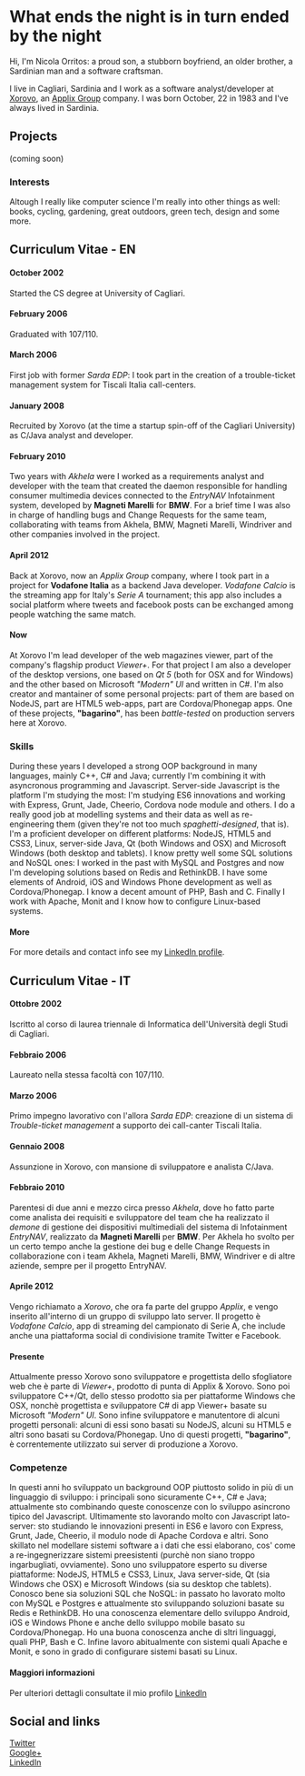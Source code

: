 What ends the night is in turn ended by the night
=================================================

Hi, I'm Nicola Orritos: a proud son, a stubborn boyfriend, an older brother, a Sardinian man and a software craftsman.

I live in Cagliari, Sardinia and I work as a software analyst/developer at [Xorovo](http://www.xorovo.com "Xorovo"), an [Applix Group](http://www.applixgroup.com/ "Applix Group") company.
I was born October, 22 in 1983 and I've always lived in Sardinia.

## Projects
(coming soon)

### Interests
Altough I really like computer science I'm really into other things as well: books, cycling, gardening, great outdoors, green tech, design and some more.

## Curriculum Vitae - EN
#### October  2002
Started the CS degree at University of Cagliari.

#### February 2006
Graduated with 107/110.

#### March 2006
First job with former _Sarda EDP_: I took part in the creation of a trouble-ticket management system for Tiscali Italia call-centers.

#### January 2008
Recruited by Xorovo (at the time a startup spin-off of the Cagliari University) as C/Java analyst and developer.

#### February 2010
Two years with _Akhela_ were I worked as a requirements analyst and developer with the team that created the daemon responsible for handling consumer multimedia devices connected to the _EntryNAV_ Infotainment system, developed by __Magneti Marelli__ for __BMW__.
For a brief time I was also in charge of handling bugs and Change Requests for the same team, collaborating with teams from Akhela, BMW, Magneti Marelli, Windriver and other companies involved in the project.

#### April 2012
Back at Xorovo, now an _Applix Group_ company, where I took part in a project for __Vodafone Italia__ as a backend Java developer.
_Vodafone Calcio_ is the streaming app for Italy's _Serie A_ tournament; this app also includes a social platform where tweets and facebook posts can be exchanged among people watching the same match.

#### Now
At Xorovo I'm lead developer of the web magazines viewer, part of the company's flagship product _Viewer+_.
For that project I am also a developer of the desktop versions, one based on _Qt 5_ (both for OSX and for Windows) and the other based on Microsoft _"Modern" UI_ and written in C#.
I'm also creator and mantainer of some personal projects: part of them are based on NodeJS, part are HTML5 web-apps, part are Cordova/Phonegap apps.
One of these projects, __"bagarino"__, has been _battle-tested_ on production servers here at Xorovo.

### Skills
During these years I developed a strong OOP background in many languages, mainly C++, C# and Java; currently I'm combining it with asyncronous programming and Javascript.
Server-side Javascript is the platform I'm studying the most: I'm studying ES6 innovations and working with Express, Grunt, Jade, Cheerio, Cordova node module and others.
I do a really good job at modelling systems and their data as well as re-engineering them (given they're not too much _spaghetti-designed_, that is).
I'm a proficient developer on different platforms: NodeJS, HTML5 and CSS3, Linux, server-side Java, Qt (both Windows and OSX) and Microsoft Windows (both desktop and tablets).
I know pretty well some SQL solutions and NoSQL ones: I worked in the past with MySQL and Postgres and now I'm developing solutions based on Redis and RethinkDB.
I have some elements of Android, iOS and Windows Phone development as well as Cordova/Phonegap.
I know a decent amount of PHP, Bash and C.
Finally I work with Apache, Monit and I know how to configure Linux-based systems.

#### More
For more details and contact info see my [LinkedIn profile](http://it.linkedin.com/in/nicolaorritos/ "LinkedIn profile").

## Curriculum Vitae - IT
#### Ottobre 2002
Iscritto al corso di laurea triennale di Informatica dell'Università degli Studi di Cagliari.

#### Febbraio 2006
Laureato nella stessa facoltà con 107/110.

#### Marzo 2006
Primo impegno lavorativo con l'allora _Sarda EDP_: creazione di un sistema di _Trouble-ticket management_ a supporto dei call-canter Tiscali Italia.

#### Gennaio 2008
Assunzione in Xorovo, con mansione di sviluppatore e analista C/Java.

#### Febbraio 2010
Parentesi di due anni e mezzo circa presso _Akhela_, dove ho fatto parte come analista dei requisiti e sviluppatore del team che ha realizzato il _demone_ di gestione dei dispositivi multimediali del sistema di Infotainment _EntryNAV_, realizzato da __Magneti Marelli__ per __BMW__.
Per Akhela ho svolto per un certo tempo anche la gestione dei bug e delle Change Requests in collaborazione con i team Akhela, Magneti Marelli, BMW, Windriver e di altre aziende, sempre per il progetto EntryNAV.

#### Aprile 2012
Vengo richiamato a _Xorovo_, che ora fa parte del gruppo _Applix_, e vengo inserito all'interno di un gruppo di sviluppo lato server.
Il progetto è _Vodafone Calcio_, app di streaming del campionato di Serie A, che include anche una piattaforma social di condivisione tramite Twitter e Facebook.

#### Presente
Attualmente presso Xorovo sono sviluppatore e progettista dello sfogliatore web che è parte di _Viewer+_, prodotto di punta di Applix & Xorovo.
Sono poi sviluppatore C++/Qt, dello stesso prodotto sia per piattaforme Windows che OSX, nonchè progettista e sviluppatore C# di app Viewer+ basate su Microsoft _"Modern" UI_.
Sono infine sviluppatore e manutentore di alcuni progetti personali: alcuni di essi sono basati su NodeJS, alcuni su HTML5 e altri sono basati su Cordova/Phonegap.
Uno di questi progetti, __"bagarino"__, è correntemente utilizzato sui server di produzione a Xorovo.

### Competenze
In questi anni ho sviluppato un background OOP piuttosto solido in più di un linguaggio di sviluppo: i principali sono sicuramente C++, C# e Java; attualmente sto combinando queste conoscenze con lo sviluppo asincrono tipico del Javascript.
Ultimamente sto lavorando molto con Javascript lato-server: sto studiando le innovazioni presenti in ES6 e lavoro con Express, Grunt, Jade, Cheerio, il modulo node di Apache Cordova e altri.
Sono skillato nel modellare sistemi software a i dati che essi elaborano, cos' come a re-ingegnerizzare sistemi preesistenti (purchè non siano troppo ingarbugliati, ovviamente).
Sono uno sviluppatore esperto su diverse piattaforme: NodeJS, HTML5 e CSS3, Linux, Java server-side, Qt (sia Windows che OSX) e Microsoft Windows (sia su desktop che tablets).
Conosco bene sia soluzioni SQL che NoSQL: in passato ho lavorato molto con MySQL e Postgres e attualmente sto sviluppando soluzioni basate su Redis e RethinkDB.
Ho una conoscenza elementare dello sviluppo Android, iOS e Windows Phone e anche dello sviluppo mobile basato su Cordova/Phonegap.
Ho una buona conoscenza anche di sltri linguaggi, quali PHP, Bash e C.
Infine lavoro abitualmente con sistemi quali Apache e Monit, e sono in grado di configurare sistemi basati su Linux.

#### Maggiori informazioni
Per ulteriori dettagli consultate il mio profilo [LinkedIn](http://it.linkedin.com/in/nicolaorritos/ "Profilo LinkedIn")

## Social and links
[Twitter](http://twitter.com/nicola_orritos "Twitter")<br>
[Google+](https://plus.google.com/+NicolaOrritos "Google plus")<br>
[LinkedIn](http://it.linkedin.com/in/nicolaorritos/ "LinkedIn")<br>
